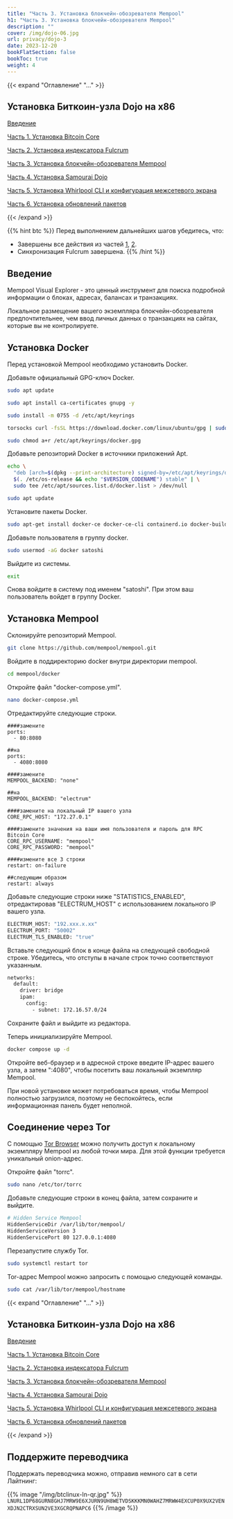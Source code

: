 ```yaml
---
title: "Часть 3. Установка блокчейн-обозревателя Mempool"
h1: "Часть 3. Установка блокчейн-обозревателя Mempool"
description: ""
cover: /img/dojo-06.jpg
url: privacy/dojo-3
date: 2023-12-20
bookFlatSection: false
bookToc: true
weight: 4
---
```


{{< expand "Оглавление" "..." >}}

## Установка Биткоин-узла Dojo на x86

[Введение](/privacy/dojo-0)

[Часть 1. Установка Bitcoin Core](/privacy/dojo-1)

[Часть 2. Установка индексатора Fulcrum](/privacy/dojo-2)

[Часть 3. Установка блокчейн-обозревателя Mempool](/privacy/dojo-3)

[Часть 4. Установка Samourai Dojo](/privacy/dojo-4)

[Часть 5. Установка Whirlpool CLI и конфигурация межсетевого экрана](/privacy/dojo-5)

[Часть 6. Установка обновлений пакетов](/privacy/dojo-6)

{{< /expand >}}

{{% hint btc %}}
Перед выполнением дальнейших шагов убедитесь, что:
- Завершены все действия из частей [1](/privacy/dojo-1), [2](/privacy/dojo-2).
- Синхронизация Fulcrum завершена.
{{% /hint %}}

## Введение

Mempool Visual Explorer - это ценный инструмент для поиска подробной информации о блоках, адресах, балансах и транзакциях.

Локальное размещение вашего экземпляра блокчейн-обозревателя предпочтительнее, чем ввод личных данных о транзакциях на сайтах, которые вы не контролируете.

## Установка Docker

Перед установкой Mempool необходимо установить Docker.

Добавьте официальный GPG-ключ Docker.

```bash
sudo apt update
```

```bash
sudo apt install ca-certificates gnupg -y
```

```bash
sudo install -m 0755 -d /etc/apt/keyrings
```

```bash
torsocks curl -fsSL https://download.docker.com/linux/ubuntu/gpg | sudo gpg --dearmor -o /etc/apt/keyrings/docker.gpg
```

```bash
sudo chmod a+r /etc/apt/keyrings/docker.gpg
```

Добавьте репозиторий Docker в источники приложений Apt.

```bash
echo \
  "deb [arch=$(dpkg --print-architecture) signed-by=/etc/apt/keyrings/docker.gpg] https://download.docker.com/linux/ubuntu \
  $(. /etc/os-release && echo "$VERSION_CODENAME") stable" | \
  sudo tee /etc/apt/sources.list.d/docker.list > /dev/null
```

```bash
sudo apt update
```

Установите пакеты Docker.

```bash
sudo apt-get install docker-ce docker-ce-cli containerd.io docker-buildx-plugin docker-compose-plugin -y
```

Добавьте пользователя в группу docker.

```bash
sudo usermod -aG docker satoshi
```

Выйдите из системы.

```bash
exit
```

Снова войдите в систему под именем "satoshi". При этом ваш пользователь войдет в группу Docker.

## Установка Mempool

Склонируйте репозиторий Mempool.

```bash
git clone https://github.com/mempool/mempool.git
```

Войдите в поддиректорию docker внутри директории mempool.

```bash
cd mempool/docker
```

Откройте файл "docker-compose.yml".

```bash
nano docker-compose.yml
```

Отредактируйте следующие строки.

```
####замените
ports:
  - 80:8080

##на
ports:
  - 4080:8080
```

```
####замените
MEMPOOL_BACKEND: "none"

##на
MEMPOOL_BACKEND: "electrum"
```

```
####замените на локальный IP вашего узла
CORE_RPC_HOST: "172.27.0.1"
```

```
####замените значения на ваши имя пользователя и пароль для RPC Bitcoin Core
CORE_RPC_USERNAME: "mempool"
CORE_RPC_PASSWORD: "mempool"
```

```
####измените все 3 строки
restart: on-failure

##следующим образом
restart: always
```

Добавьте следующие строки ниже "STATISTICS_ENABLED", отредактировав "ELECTRUM_HOST" с использованием локального IP вашего узла.

```bash
ELECTRUM_HOST: "192.xxx.x.xx"
ELECTRUM_PORT: "50002"
ELECTRUM_TLS_ENABLED: "true"
```

Вставьте следующий блок в конце файла на следующей свободной строке. Убедитесь, что отступы в начале строк точно соответствуют указанным.

```bash
networks:
  default:
    driver: bridge
    ipam:
      config:
        - subnet: 172.16.57.0/24
```

Сохраните файл и выйдите из редактора.

Теперь инициализируйте Mempool.

```bash
docker compose up -d
```

Откройте веб-браузер и в адресной строке введите IP-адрес вашего узла, а затем ":4080", чтобы посетить ваш локальный экземпляр Mempool.

При новой установке может потребоваться время, чтобы Mempool полностью загрузился, поэтому не беспокойтесь, если информационная панель будет неполной.

## Соединение через Tor

С помощью [Tor Browser](https://www.torproject.org/download/) можно получить доступ к локальному экземпляру Mempool из любой точки мира. Для этой функции требуется уникальный onion-адрес.

Откройте файл "torrc".

```bash
sudo nano /etc/tor/torrc
```

Добавьте следующие строки в конец файла, затем сохраните и выйдите.

```bash
# Hidden Service Mempool
HiddenServiceDir /var/lib/tor/mempool/
HiddenServiceVersion 3
HiddenServicePort 80 127.0.0.1:4080
```

Перезапустите службу Tor.

```bash
sudo systemctl restart tor
```

Tor-адрес Mempool можно запросить с помощью следующей команды.

```bash
sudo cat /var/lib/tor/mempool/hostname
```

{{< expand "Оглавление" "..." >}}

## Установка Биткоин-узла Dojo на x86

[Введение](/privacy/dojo-0)

[Часть 1. Установка Bitcoin Core](/privacy/dojo-1)

[Часть 2. Установка индексатора Fulcrum](/privacy/dojo-2)

[Часть 3. Установка блокчейн-обозревателя Mempool](/privacy/dojo-3)

[Часть 4. Установка Samourai Dojo](/privacy/dojo-4)

[Часть 5. Установка Whirlpool CLI и конфигурация межсетевого экрана](/privacy/dojo-5)

[Часть 6. Установка обновлений пакетов](/privacy/dojo-6)

{{< /expand >}}

## Поддержите переводчика

Поддержать переводчика можно, отправив немного сат в сети Лайтнинг:

{{% image "/img/btclinux-ln-qr.jpg" %}}
`LNURL1DP68GURN8GHJ7MRW9E6XJURN9UH8WETVDSKKKMN0WAHZ7MRWW4EXCUP0X9UX2VENXDJN2CTRXSUN2VE3XGCRQPNAPC6`
{{% /image %}}